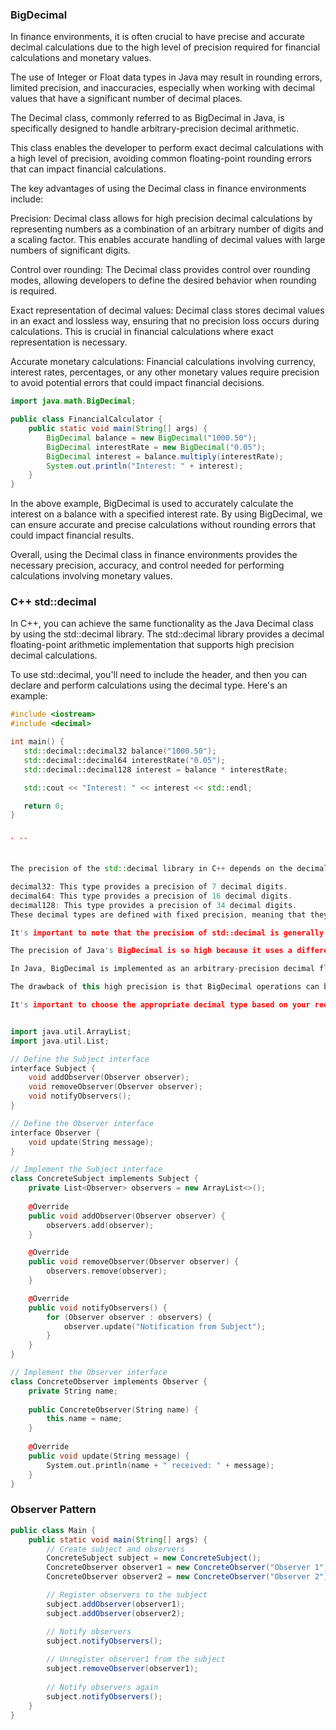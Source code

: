 ### BigDecimal

In finance environments, it is often crucial to have precise and accurate decimal calculations due to the high level of precision required for financial calculations and monetary values. 

The use of Integer or Float data types in Java may result in rounding errors, limited precision, and inaccuracies, especially when working with decimal values that have a significant number of decimal places.

The Decimal class, commonly referred to as BigDecimal in Java, is specifically designed to handle arbitrary-precision decimal arithmetic. 

This class enables the developer to perform exact decimal calculations with a high level of precision, avoiding common floating-point rounding errors that can impact financial calculations.

The key advantages of using the Decimal class in finance environments include:

Precision: Decimal class allows for high precision decimal calculations by representing numbers as a combination of an arbitrary number of digits and a scaling factor. This enables accurate handling of decimal values with large numbers of significant digits.

Control over rounding: The Decimal class provides control over rounding modes, allowing developers to define the desired behavior when rounding is required.

Exact representation of decimal values: Decimal class stores decimal values in an exact and lossless way, ensuring that no precision loss occurs during calculations. This is crucial in financial calculations where exact representation is necessary.

Accurate monetary calculations: Financial calculations involving currency, interest rates, percentages, or any other monetary values require precision to avoid potential errors that could impact financial decisions.


```java
import java.math.BigDecimal;

public class FinancialCalculator {
    public static void main(String[] args) {
        BigDecimal balance = new BigDecimal("1000.50");
        BigDecimal interestRate = new BigDecimal("0.05");
        BigDecimal interest = balance.multiply(interestRate);
        System.out.println("Interest: " + interest);
    }
}

```

In the above example, BigDecimal is used to accurately calculate the interest on a balance with a specified interest rate. By using BigDecimal, we can ensure accurate and precise calculations without rounding errors that could impact financial results.

Overall, using the Decimal class in finance environments provides the necessary precision, accuracy, and control needed for performing calculations involving monetary values.

### C++ std::decimal
In C++, you can achieve the same functionality as the Java Decimal class by using the std::decimal library. The std::decimal library provides a decimal floating-point arithmetic implementation that supports high precision decimal calculations.

To use std::decimal, you'll need to include the <decimal> header, and then you can declare and perform calculations using the decimal type. Here's an example:

```cpp
#include <iostream>
#include <decimal>

int main() {
   std::decimal::decimal32 balance("1000.50");
   std::decimal::decimal64 interestRate("0.05");
   std::decimal::decimal128 interest = balance * interestRate;

   std::cout << "Interest: " << interest << std::endl;

   return 0;
}


` ``


The precision of the std::decimal library in C++ depends on the decimal type you are using. The library provides three different decimal types:

decimal32: This type provides a precision of 7 decimal digits.
decimal64: This type provides a precision of 16 decimal digits.
decimal128: This type provides a precision of 34 decimal digits.
These decimal types are defined with fixed precision, meaning that they can represent decimal numbers with a specific number of decimal places. The actual precision may vary slightly based on the implementation and the platform you are using.

It's important to note that the precision of std::decimal is generally lower than that of BigDecimal in Java, which offers arbitrary precision. If you require higher precision than provided by std::decimal, you might need to consider using a specialized library or implementing your own decimal arithmetic using other data types or algorithms.

The precision of Java's BigDecimal is so high because it uses a different implementation approach compared to the std::decimal library in C++. BigDecimal is designed to provide arbitrary precision, meaning it can represent decimal numbers with a virtually unlimited number of decimal places.

In Java, BigDecimal is implemented as an arbitrary-precision decimal floating-point number. It stores the decimal digits of the number as an array of integers, allowing it to handle numbers with a high degree of precision. This means BigDecimal can accurately represent and perform calculations on decimal numbers with a large number of significant digits, which is useful in scenarios where precision is critical, such as financial calculations or scientific calculations.

The drawback of this high precision is that BigDecimal operations can be slower and consume more memory compared to fixed-precision decimal types like decimal32, decimal64, and decimal128 in C++. If you don't require such high precision, using a fixed-precision decimal type like std::decimal in C++ might be more efficient in terms of performance and memory usage.

It's important to choose the appropriate decimal type based on your requirements, considering factors such as precision, performance, and memory usage.


import java.util.ArrayList;
import java.util.List;

// Define the Subject interface
interface Subject {
    void addObserver(Observer observer);
    void removeObserver(Observer observer);
    void notifyObservers();
}

// Define the Observer interface
interface Observer {
    void update(String message);
}

// Implement the Subject interface
class ConcreteSubject implements Subject {
    private List<Observer> observers = new ArrayList<>();
    
    @Override
    public void addObserver(Observer observer) {
        observers.add(observer);
    }

    @Override
    public void removeObserver(Observer observer) {
        observers.remove(observer);
    }

    @Override
    public void notifyObservers() {
        for (Observer observer : observers) {
            observer.update("Notification from Subject");
        }
    }
}

// Implement the Observer interface
class ConcreteObserver implements Observer {
    private String name;
    
    public ConcreteObserver(String name) {
        this.name = name;
    }
    
    @Override
    public void update(String message) {
        System.out.println(name + " received: " + message);
    }
}
```

### Observer Pattern
```java
public class Main {
    public static void main(String[] args) {
        // Create subject and observers
        ConcreteSubject subject = new ConcreteSubject();
        ConcreteObserver observer1 = new ConcreteObserver("Observer 1");
        ConcreteObserver observer2 = new ConcreteObserver("Observer 2");

        // Register observers to the subject
        subject.addObserver(observer1);
        subject.addObserver(observer2);

        // Notify observers
        subject.notifyObservers();
        
        // Unregister observer1 from the subject
        subject.removeObserver(observer1);
        
        // Notify observers again
        subject.notifyObservers();
    }
}
```
